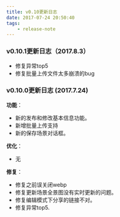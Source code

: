 ```yaml
---
title: v0.10更新日志
date: 2017-07-24 20:50:40
tags:
    - release-note
---
```


### v0.10.1更新日志（2017.8.3）

* 修复异常top5
* 修复批量上传文件太多崩溃的bug

### v0.10.0更新日志 (2017.7.24)

**功能**：

* 新的发布和修改基本信息功能。
* 新增批量上传支持
* 新的保存场景对话框。

**优化**：
    
* 无

**修复**：

* 修复之前误关闭webp
* 修复更新场景全景图没有实时更新的问题。
* 修复编辑模式下分享的链接不对。
* 修复异常top5.
